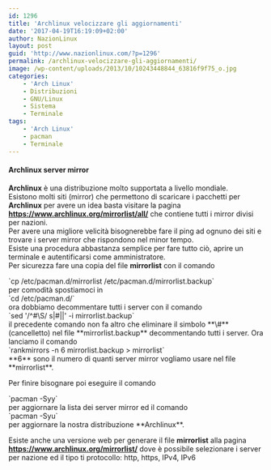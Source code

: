 ```yaml
---
id: 1296
title: 'Archlinux velocizzare gli aggiornamenti'
date: '2017-04-19T16:19:09+02:00'
author: NazionLinux
layout: post
guid: 'http://www.nazionlinux.com/?p=1296'
permalink: /archlinux-velocizzare-gli-aggiornamenti/
image: /wp-content/uploads/2013/10/10243448844_63816f9f75_o.jpg
categories:
    - 'Arch Linux'
    - Distribuzioni
    - GNU/Linux
    - Sistema
    - Terminale
tags:
    - 'Arch Linux'
    - pacman
    - Terminale
---
```


#### Archlinux server mirror

**Archlinux** è una distribuzione molto supportata a livello mondiale.  
Esistono molti siti (mirror) che permettono di scaricare i pacchetti per **Archlinux** per avere un idea basta visitare la pagina **<https://www.archlinux.org/mirrorlist/all/>** che contiene tutti i mirror divisi per nazioni.  
Per avere una migliore velicità bisognerebbe fare il ping ad ognuno dei siti e trovare i server mirror che rispondono nel minor tempo.  
Esiste una procedura abbastanza semplice per fare tutto ciò, aprire un terminale e autentificarsi come amministratore.  
Per sicurezza fare una copia del file **mirrorlist** con il comando

<div class="wp-terminal">`cp /etc/pacman.d/mirrorlist /etc/pacman.d/mirrorlist.backup`</div>per comodità spostiamoci in

<div class="wp-terminal">`cd /etc/pacman.d/`</div>ora dobbiamo decommentare tutti i server con il comando

<div class="wp-terminal">`sed '/^#\S/ s|#||' -i mirrorlist.backup`</div>il precedente comando non fa altro che eliminare il simbolo **\#** (cancelletto) nel file **mirrorlist.backup** decommentando tutti i server.  
Ora lanciamo il comando

<div class="wp-terminal">`rankmirrors -n 6 mirrorlist.backup > mirrorlist`</div>**6** sono il numero di quanti server mirror vogliamo usare nel file **mirrorlist**.

Per finire bisognare poi eseguire il comando

<div class="wp-terminal">`pacman -Syy`</div>per aggiornare la lista dei server mirror ed il comando

<div class="wp-terminal">`pacman -Syu`</div>per aggiornare la nostra distribuzione **Archlinux**.

Esiste anche una versione web per generare il file **mirrorlist** alla pagina **<https://www.archlinux.org/mirrorlist/>** dove è possibile selezionare i server per nazione ed il tipo ti protocollo: http, https, IPv4, IPv6